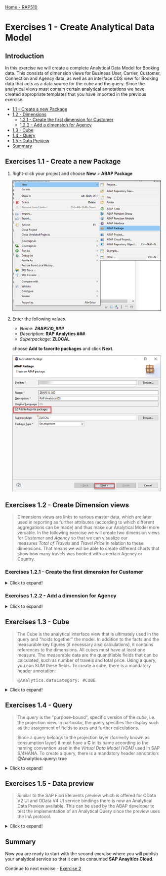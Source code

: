 
[Home - RAP510](../../readme.md#exercises)
  
# Exercises 1 - Create Analytical Data Model

## Introduction

In this exercise we will create a complete Analytical Data Model for Booking data. This consists of dimension views for Business User, Carrier, Customer, Connection and Agency data, as well as an interface CDS view for Booking data that acts as a data source for the cube and the query.
Since the analytical views must contain certain analytical annotations we have created appropriate templates that you have imported in the previous exercise.

- [1.1 - Create a new Package](README.md#exercises-11---create-a-new-package)
- [1.2 - Dimensions](README.md#exercises-12---create-dimension-views)  
   - [1.2.1 - Create the first dimension for Customer](README.md#exercises-121---create-the-first-dimension-for-customer)    
   - [1.2.2 - Add a dimension for Agency](README.md#exercises-122---add-a-dimension-for-agency)  
 - [1.3 - Cube](README.md#exercises-13---cube)  
 - [1.4 - Query](README.md#exercises-14---query)  
 - [1.5 - Data Preview](README.md#exercises-15---data-preview)
 - [Summary](README.md#exercises/ex1#summary)  
## Exercises 1.1 - Create a new Package
 
1. Right-click your project and choose **New** > **ABAP Package**
  
   ![RightClick](images/100.png)
  
2. Enter the following values  

   - *Name*: **ZRAP510_###**  
   - *Description*:  **RAP Analytics ###**  
   - *Superpackage*: **ZLOCAL** 
   
   choose **Add to favorite packages** and click **Next**.
   
   ![favorite](images/105.png)
   
  

## Exercises 1.2 - Create Dimension views 

> Dimensions views are links to various master data, which are later used in reporting as further attributes (according to which different aggregations can be made) and thus make our Analytical Model more versatile. 
> In the following exercise we will create two dimension views for *Customer* and *Agency* so that we can visualize our  
> measures *Total of Travels*  and *Travel Price* in relation to these dimensions.
> That means we will be able to create different charts that show how many travels was booked with a certain Agency or Country. 

### Exercises 1.2.1 - Create the first dimension for Customer

<details>
<summary>Click to expand!</summary>  

1. Right-click your package and choose **New** and **Other ABAP Repositoriy Object**. Search for **Data Definitions** and choose it. Click **Next**.

    ![RightClick](images/110.png)
    
    ![RightClick](images/115.png)
    
2. Enter the following values  

   - *Name*: **ZRAP510_I_CUSTOMER_###**  
   - *Description*:  **Dimension for Customer**  
   - *Referenced Object*: **/dmo/customer**  
   
   and click **Next**.

   Please note:  
   By selecting a table or another CDS view as *Referenced object* the wizard will use this object as a data source for the new CDS view and it will automatically add all fields into the DDL source code and it will also create camelCase aliases if needed.

     ![new dimension](images/120.png)
     
3. Choose a transport request.

4. In the screen *New Data Definition* select the template **Define View Entity** and press **Finish**.

   ![select view entity template](images/121.png)

5. You now have to edit the dimension view.
 Delete @Metadata.ignorePropagatedAnnotations and @ObjectModel.usageType annotations.
 
 Here you need to add these three annotations:

<pre>
  @Analytics.dataCategory: #DIMENSION
  
  @Analytics.internalName: #LOCAL
  
  @ObjectModel.representativeKey: 'CustomerId'
  </pre>

6. Add the associationlike below:

   <pre>
   association [1] to I_Country as _Country on $projection.CountryCode = _Country.Country
   </pre>
 
7. For the key field  **Key Customer_id** add the annotation  

   <pre>@ObjectModel.text.element: ['CustomerName']</pre> 
      
8. We will need just these fields:  

   <pre>
      key customer_id                             as CustomerId,
      first_name                                  as FirstName,
      last_name                                   as LastName,
      concat_with_space(first_name, last_name, 1) as CustomerName,
      postal_code                                 as PostalCode,
      city                                        as City,
      country_code                                as CountryCode,
      _Country
    </pre>

You can remove all other fields which are automatically generated in this dimension.

9. Save and activate the dimension.

  ![customer](images/123.png)

10. Your final code should look like following:
#### ZRAP510_I_Customer_###
   
   <details open><summary>Source code ZRAP510_I_Customer_###</summary>
     
   <p>
   <pre>

@AccessControl.authorizationCheck: #NOT_REQUIRED
@EndUserText.label: 'dimension for customer'
@Metadata.ignorePropagatedAnnotations: true

@Analytics.dataCategory: #DIMENSION
@Analytics.internalName: #LOCAL
@ObjectModel.representativeKey: 'CustomerId'

define view entity ZRAP510_I_Customer_###
  as select from /dmo/customer
  association [1] to I_Country as _Country on $projection.CountryCode = _Country.Country
{
      @ObjectModel.text.element: ['CustomerName']
  key customer_id                                 as CustomerId,
      first_name                                  as FirstName,
      last_name                                   as LastName,
      concat_with_space(first_name, last_name, 1) as CustomerName,
      postal_code                                 as PostalCode,
      city                                        as City,
      country_code                                as CountryCode,
      _Country
}

   </pre>

   </p>
   </details>


[^Top of page](README.md)  

</details>


### Exercises 1.2.2 - Add a dimension for Agency

<details>
  <summary>Click to expand!</summary>  

1. Right click on the folder **Data Defintions --> New Data Definition**.  

  ![new dimension](images/122a.png)

2. Enter the following values and press **Next**

   - *Name*: **ZRAP510_I_Agency_###**
   - *Description*: **Dimension for Agency**
   - *Referenced Object*: **/dmo/agency**
   
  ![new dimension](images/122.png)

3. Select a transport request 

4. In the screen *New Data Definition* select the template **Define View Entity** and press **Finish**.

   ![select view entity template](images/121.png)

5. You now have to edit the dimension view.
 Delete @Metadata.ignorePropagatedAnnotations and @ObjectModel.usageType annotations.
 
 Here you need to add these three annotations:

<pre>
  @Analytics.dataCategory: #DIMENSION
  
  @Analytics.internalName: #LOCAL
  
  @ObjectModel.representativeKey: 'AgencyId'
  
  </pre>

6. For the key field **AgencyId** add the following annotation  
   <pre>
    @ObjectModel.text.element: ['Name']
   </pre>  
   
7.  We will need just these fields:  

 <pre>
       key agency_id    as AgencyId,
      name         as Name,      
      postal_code  as PostalCode,
      city         as City,
      country_code as CountryCode
  </pre>

You can remove all other fields which are automatically generated in this dimension.
  
   
8. Save and activate the dimension view.

  ![agency](images/124.png)
    
Your final code should look like the following:
#### ZRAP510_I_Agency_###

   <details open><summary>Source code ZRAP500_I_Connection_###</summary>
   <p>
   <pre>

@AbapCatalog.viewEnhancementCategory: [#NONE]
@AccessControl.authorizationCheck: #NOT_REQUIRED
@EndUserText.label: 'dimension for agency'

@Analytics.dataCategory: #DIMENSION
@Analytics.internalName: #LOCAL
@ObjectModel.representativeKey: 'AgencyId'

define view entity ZRAP510_I_AGENCY_###
 as select from /dmo/agency
{
      @ObjectModel.text.element: ['Name']
  key agency_id    as AgencyId,
      name         as Name,      
      postal_code  as PostalCode,
      city         as City,
      country_code as CountryCode
}

   </pre>

   </p>
   </details>
   
   [^Top of page](README.md)  

</details>

## Exercises 1.3 - Cube

> The Cube is the analytical interface view that is ultimately used in the query and "holds together" the model. In addition to the facts and the measurable key figures (if necessary also calculations), it contains references to the dimensions.
All cubes must have at least one measure. The measurable data are the quantifiable fields that can be calculated, such as number of travels and total price. Using a query, you can SUM these fields. To create a cube, there is a mandatory header annotation:
>  
> <pre>@Analytics.dataCategory: #CUBE </pre>

<details>
  <summary>Click to expand!</summary>

1. Right click **Data Definition** and choose **New Data Definition**.

2. Enter the following values and press **Next**

   - *Name*: **ZRAP510_I_Travel_Cube_###**
   - *Description*: **Cube for travel data**
   - *Referenced Object*: **ZRAP100_I_Travel_###**  
   
  > **Please note:**   
  > As the *Referenced object* (aka as the *data source*) we use the interface CDS view **ZRAP100_I_Travel_###**, that you have created in the last exercise *RAP100* as part of your transactional application.  
   
  > If you have not completed the exercise *RAP100* and you have not this transactional application, you can use our solution application `ZRAP100_R_TravelTP_SOL`.

   ![new cube](images/125.png)

3. Choose a transport request and click **Finish**.

   ![template cube](images/130.png)
    
4. Delete @Metadata.ignorePropagatedAnnotations and @ObjectModel.usageType annotations.
 
 Here you need to add these three annotations:

   <pre>
      @Analytics.dataCategory: #CUBE
      @Analytics.internalName: #LOCAL
   </pre>

5. Add the following associations

   <pre>
    association [0..1] to ZRAP510_I_Customer_###   as _Customer   on  $projection.CustomerID = _Customer.CustomerId  
    association [0..1] to ZRAP510_I_AGENCY_###    as _Agency     on  $projection.AgencyID = _Agency.AgencyId  
   </pre>


6. In the created cube we define foreignKey associatons via **_Customer** and **_Agency** to be able to fetch and expose informations in the cube and in the query.

   - Add the annotation **@ObjectModel.foreignKey.association: '_Customer'** to the field **CustomerID**   
   - Add the annotation **@ObjectModel.foreignKey.association: '_Agency'** to the field **AgencyID** 
     
7. Add the annotation `@Semantics.amount.currencyCode: 'CurrencyCode'` and  `@Aggregation.default: #SUM` to the field **TotalPrice**.

8. Add the annotation `@ObjectModel.foreignKey.association: '_CustomerCountry'` to the field **CustomerCountry**.
 
9. We also have to add the following entries to the field list
  
   <pre>       
      _Customer.CountryCode as CustomerCountry,
      _Customer.City        as CustomerCity,
   </pre>    
    
 and we have to publish the following associations by adding them to the field list as well.
    
   <pre>    
      /* Associations */
      _Customer._Country    as _CustomerCountry,
      _Agency,
      _customer
   </pre>  

10. We now add Measures to our cube. 

  We add a field **TotalOfTravels**

  <pre>
      @EndUserText.label: 'Total of Travels'
      @Aggregation.default: #SUM
      1                     as TotalOfTravels,
  </pre>
   
  > 1 is a generic counter that counts the aggregated rows. The sum of 1's is the count of **TotalOfTravels**.
   
11. remove these fields, because we do not need this information:

  <pre>
      Description,
      CreatedBy,
      CreatedAt,
      LastChangedBy,
      LastChangedAt,
      LocalLastChangedAt,
      
   </pre> 
    
12. Save and activate the cube.

13. Your final code should be look like follows:

  ![cube ADT](images/135.png)
    

#### ZRAP510_I_Travel_Cube_### 


<details open><summary>Source code ZRAP510_I_Travel_Cube_###</summary> 
   <p>
     
     
   <pre>

@AbapCatalog.viewEnhancementCategory: [#NONE]
@AccessControl.authorizationCheck: #NOT_REQUIRED
@EndUserText.label: 'cube for travel data'
@Analytics.dataCategory: #CUBE
@Analytics.internalName: #LOCAL

define view entity ZRAP510_I_TRAVEL_CUBE_###
 as select from ZRAP100_I_TRAVEL_###

  association [0..1] to ZRAP510_I_AGENCY_###   as _Agency   on $projection.AgencyID = _Agency.AgencyId
  association [0..1] to ZRAP510_I_Customer_### as _Customer on $projection.CustomerID = _Customer.CustomerId


{
  key TravelID,
      @ObjectModel.foreignKey.association: '_Agency'
      AgencyID,
      @ObjectModel.foreignKey.association: '_Customer'
      CustomerID,
      BeginDate,
      EndDate,
      BookingFee,
      @Semantics.amount.currencyCode: 'CurrencyCode'
      @Aggregation.default: #SUM
      TotalPrice,
      CurrencyCode,      
      OverallStatus,
      @ObjectModel.foreignKey.association: '_CustomerCountry'
      _Customer.CountryCode as CustomerCountry,
      _Customer.City        as CustomerCity,
      @EndUserText.label: 'Total of Travels'
      @Aggregation.default: #SUM
      1                     as TotalOfTravels,
      /* Associations */
      _Agency,
      _Customer,
      _Customer._Country    as _CustomerCountry
}

   </pre>

   </p>
   </details>
   
[^Top of page](README.md)  

</details>

## Exercises 1.4 - Query

> The *query* is the "purpose-bound", specific version of the *cube*, i.e. the projection view. In particular, the query specifies the display such as the assignment of fields to axes and further calculations.  
> 
> Since a query belongs to the projection layer (formerly known as consumption layer) it must have a **C** in its name according to the naming convention used in the *Virtual Data Model (VDM)* used in SAP S/4HANA. To create a query, there is a mandatory header annotation: **@Analytics.query: true** 

<details>
  <summary>Click to expand!</summary>
 
1. Right click **Data Definition** and choose **New Data Definition**.

2. Enter the following values and press **Next**

   - *Name*: **ZRAP510_C_Travel_Query_###**
   - *Description*: **Query for travel data**
   - *Referenced Object*: **ZRAP510_I_Travel_Cube_###**

    ![new query](images/140.png)

3. Choose a transport request and then press **Finish**.

    ![template query](images/145.png)
    
4. Delete @Metadata.ignorePropagatedAnnotations and @ObjectModel.usageType annotations.
 
 Here you need to add these three annotations:

<pre>
  @Analytics.query: true
</pre>

5. Edit the code of your query and add the annotation **@AnalyticsDetails.query.axis** to all properties except the two measures TravelPrice and TotalOfTravels. All fields beside the field **CustomerCountry** get the annotation **@AnalyticsDetails.query.axis: #ROWS**, whereas the field **CustomerCountry** gets the annotation **@AnalyticsDetails.query.axis: #COLUMNS**.  
    
6. Add the annotation **@Semantics.amount.currencyCode: 'CurrencyCode'** to TravelPrice.
7. **TotalOfTravel** do not need an annotation.
8. Remove Associations:

  <pre>
    /* Associations */
    _Agency,
    _Customer,
    _CustomerCountry
  </pre>  
  
9. Save and activate the query.

    ![ADTquery](images/150.png)


> Please note:  
> With the annotation **@AnalyticsDetails.query.axis:<VALUE>**, the elements of the view can be positioned on multiple axes: Rows, Columns and Free. The elements can be directly annotated with their axis. All measures (elements which can be aggregated) need to be on the same axis. The annotation of the first measure will therefore be used for all measures of the query. If **@AnalyticsDetails.query.axis:<VALUE>** is not found, the system positions the measures on the columns.
        
10. Your final code should look like the following:

#### ZRAP510_C_TRAVEL_QUERY_###
   <details open><summary>Source code ZRAP500_C_TRAVEL_QUERY_###</summary>
   <p>
   <pre>
   
@AbapCatalog.viewEnhancementCategory: [#NONE]
@AccessControl.authorizationCheck: #NOT_REQUIRED
@EndUserText.label: 'query for travel data'
@Analytics.query: true

define view entity ZRAP510_C_TRAVEL_QUERY_###
  as select from ZRAP510_I_TRAVEL_CUBE_###
{
      @AnalyticsDetails.query.axis: #ROWS
  key TravelID,
      @AnalyticsDetails.query.axis: #ROWS
      AgencyID,
      @AnalyticsDetails.query.axis: #ROWS
      CustomerID,
      @AnalyticsDetails.query.axis: #ROWS
      BeginDate,
      @AnalyticsDetails.query.axis: #ROWS
      EndDate,
      @AnalyticsDetails.query.axis: #ROWS
      BookingFee,
      @AnalyticsDetails.query.axis: #ROWS
      CurrencyCode,
      @AnalyticsDetails.query.axis: #ROWS
      OverallStatus,
      @AnalyticsDetails.query.axis: #COLUMNS
      CustomerCountry,
      @AnalyticsDetails.query.axis: #ROWS
      CustomerCity,
      TotalOfTravels,
      @Semantics.amount.currencyCode: 'CurrencyCode'
      TotalPrice as TravelPrice

}

   </pre>

   </p>
   </details>

[^Top of page](README.md)  

</details>

## Exercises 1.5 - Data preview

> Similar to the SAP Fiori Elements preview which is offered for OData V2 UI and OData V4 UI service bindings there is now an Analytical Data Preview available. This can be used by the ABAP developer to test the implementation of an Analytical Query since the preview uses the InA protocol.

<details>
  <summary>Click to expand!</summary>
  
Now that we have created the query it is possible to use a data preview to test our implementation.

1. Navigate to the folder **Data Definition** 
2. Right click on the query **ZRAP500_C_Travel_QUERY_###** and select **Open with --> Data Preview**

   ![RightClick](images/155.png)

3. A new browser tab will open and you might have to authenticate using the credentials of your SAP BTP ABAP environment system.

   ![Authenticate](images/0090.png)
   
4. You can see the data that has been retrieved using the InA-Protocol.

   ![Data Preview](images/160.png)

[^Top of page](README.md)  

</details>


## Summary  

Now you are ready to start with the second exercise where you will publish your analytical service so that it can be consumed **SAP Anayltics Cloud**.

Continue to next execise - [Exercise 2](../ex2/README.md)
